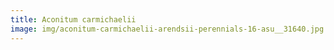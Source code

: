 ```yaml
---
title: Aconitum carmichaelii
image: img/aconitum-carmichaelii-arendsii-perennials-16-asu__31640.jpg
---
```


